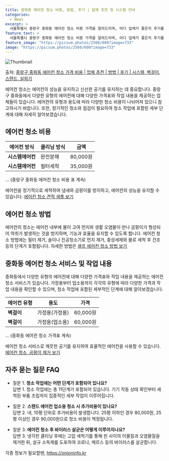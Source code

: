 ```yaml
---
title: 중화동 에어컨 청소 비용, 방법, 후기 | 업체 추천 및 시스템 안내
categories:
  - News
excerpt: >
  서울특별시 중랑구 중화동 에어컨 청소 비용 가격을 알려드리며, 어디 업체가 좋은지 후기를 통해 알아보겠습니다. 현재 글에서는 시스템, 벽걸이, 스탠드, 실외기 각각에 대해 청소 비용이 나와 있으니 참고하시면 되겠습니다. 에어컨 분해 청소 방법 보기 👈 클릭셀프 에어컨 청소 방법 보기👈 클릭중랑구 중화동 에어컨 청소 비용시스템에어컨 방식클리닝방식금액1way 방식에어컨 완전분해80,000원1way 방식에어컨 필터세척35,000원2way 방식에어컨 완전분해90,000원2way 방식에어컨 필터세척35,000원4way 방식에어컨 완전분해120,000원4way 방식에어컨 필터세척35,000원원형방식에어컨 완전분해140,000원원형방식에어컨 필터세척35,000원에어컨 청소 견적 샘플 보기 👈 클릭에어컨 냄새의 원인에..
feature_text: >
  서울특별시 중랑구 중화동 에어컨 청소 비용 가격을 알려드리며, 어디 업체가 좋은지 후기를 통해 알아보겠습니다. 현재 글에서는 시스템, 벽걸이, 스탠드, 실외기 각각에 대해 청소 비용이 나와 있으니 참고하시면 되겠습니다. 에어컨 분해 청소 방법 보기 👈 클릭셀프 에어컨 청소 방법 보기👈 클릭중랑구 중화동 에어컨 청소 비용시스템에어컨 방식클리닝방식금액1way 방식에어컨 완전분해80,000원1way 방식에어컨 필터세척35,000원2way 방식에어컨 완전분해90,000원2way 방식에어컨 필터세척35,000원4way 방식에어컨 완전분해120,000원4way 방식에어컨 필터세척35,000원원형방식에어컨 완전분해140,000원원형방식에어컨 필터세척35,000원에어컨 청소 견적 샘플 보기 👈 클릭에어컨 냄새의 원인에..
feature_image: "https://picsum.photos/2560/600?image=733"
image: "https://picsum.photos/2560/600?image=733"
---
```


![Thumbnail](https://img1.daumcdn.net/thumb/R800x0/?scode=mtistory2&fname=https%3A%2F%2Fblog.kakaocdn.net%2Fdn%2FbnPzCQ%2FbtsHxrVng6p%2FOFldxkUgTfC2SKBEuUF0H1%2Fimg.webp)

<p>출처: <a href="https://onioninfo.kr/entry/%EC%A4%91%EB%9E%91%EA%B5%AC-%EC%A4%91%ED%99%94%EB%8F%99-%EC%97%90%EC%96%B4%EC%BB%A8-%EC%B2%AD%EC%86%8C-%EA%B0%80%EA%B2%A9-%EB%B9%84%EC%9A%A9-%EC%97%85%EC%B2%B4-%EC%B6%94%EC%B2%9C-%EB%B0%A9%EB%B2%95-%ED%9B%84%EA%B8%B0-%EC%8B%9C%EC%8A%A4%ED%85%9C-%EB%B2%BD%EA%B1%B8%EC%9D%B4-%EC%8A%A4%ED%83%A0%EB%93%9C-%EC%8B%A4%EC%99%B8%EA%B8%B0" rel="dofollow">중랑구 중화동 에어컨 청소 가격 비용 | 업체 추천 | 방법 | 후기 | 시스템, 벽걸이, 스탠드, 실외기</a> </p>

에어컨 청소는 에어컨의 성능을 유지하고 신선한 공기를 유지하는 데 중요합니다. 중랑구 중화동에서 다양한 유형의 에어컨에 대해 다양한 가격표와
작업 내용을 제공하는 업체들이 있습니다. 에어컨의 유형과 용도에 따라 다양한 청소 비용이 나뉘어져 있으니 참고하시기 바랍니다. 또한,
정기적인 청소와 점검이 필요하여 청소 작업에 포함된 세부 단계에 대해 자세히 알아보겠습니다.

## 에어컨 청소 비용

에어컨 방식 | 클리닝 방식 | 금액  
---|---|---  
**시스템에어컨** | 완전분해 | 80,000원  
**시스템에어컨** | 필터세척 | 35,000원  
... (중랑구 중화동 에어컨 청소 비용 표 계속)  
  
에어컨을 정기적으로 세척하여 냄새와 곰팡이를 방지하고, 에어컨의 성능을 유지할 수 있습니다. [에어컨 청소 견적 샘플
보기](https://www.cleaningcompany.com/에어컨-청소-견적-샘플)

## 에어컨 청소 방법

에어컨의 청소는 에어컨 내부에 물이 고여 먼지와 생활 오염물이 만나 곰팡이가 형성되어 악취가 발생하는 것을 방지하며, 기능과 효율을 유지할
수 있도록 합니다. 에어컨 청소 방법에는 필터 제거, 솔이나 진공청소기로 먼지 제거, 중성세제와 물로 세척 후 건조 등의 단계가 포함됩니다.
자세한 방법은 [셀프 에어컨 청소 방법 보기](https://www.cleaningcompany.com/셀프-에어컨-청소-방법)

## 중화동 에어컨 청소 서비스 및 작업 내용

중화동에서 다양한 유형의 에어컨에 대해 다양한 가격표와 작업 내용을 제공하는 에어컨 청소 서비스가 있습니다. 가정용부터 업소용까지 각각의
유형에 따라 다양한 가격과 작업 내용을 확인할 수 있으며, 청소 작업에 포함된 세부적인 단계에 대해 알아보겠습니다.

에어컨 유형 | 용도 | 가격  
---|---|---  
**벽걸이** | 가정용(가정용) | 60,000원  
**벽걸이** | 가정용(업소용) | 60,000원  
... (중화동 에어컨 청소 가격표 계속)  
  
에어컨 청소 서비스로 깨끗한 공기를 유지하여 효율적인 에어컨을 사용할 수 있습니다. [에어컨 청소, 곰팡이 제거
보기](https://www.cleaningcompany.com/에어컨-청소-곰팡이-제거)

## 자주 묻는 질문 FAQ

  * 질문 1. **청소 작업에는 어떤 단계가 포함되어 있나요?**  
답변 1. 청소 작업에는 총 11단계가 포함되어 있습니다. 기기 작동 상태 확인부터 세척된 부품 조립까지 집중적인 세부 작업이 이루어집니다.

  * 질문 2. **스탠드 에어컨 업소용 청소 시 추가비용이 있나요?**  
답변 2. 네, 10평 단위로 추가비용이 발생합니다. 25평 이하인 경우 80,000원, 25평 이상인 경우 90,000원으로 청소 비용이
책정됩니다.

  * 질문 3. **에어컨 청소 후 바이러스 살균은 어떻게 이루어지나요?**  
답변 3. 냉각핀 클리닝 후에는 고압 세척기를 통해 핀 사이의 이물질과 오염물질을 제거한 뒤, 살규 소독제를 도포하여 코로나, 메르스 등의
바이러스를 살균합니다.



 

각종 정보가 필요할땐, <a href="https://onioninfo.kr" rel="dofollow">https://onioninfo.kr</a>



